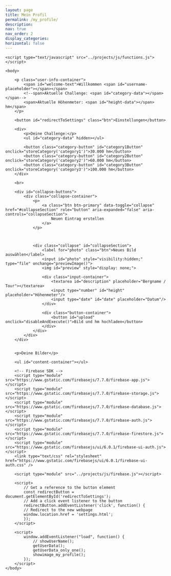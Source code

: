 ```yaml
---
layout: page
title: Mein Profil
permalink: /my_profile/
description:
nav: true
nav_order: 2
display_categories:
horizontal: false
---
```


<html>
    <head>
        <title>Firebase Image Upload using HTML and JavaScript</title>
        <link rel="stylesheet" type="text/css" href="../projects/css/style.css">
    </head>

    <script type="text/javascript" src="../projects/js/functions.js"></script>
    
    <body>

        <p class="user-info-container">
            <span id="welcome-text">Willkommen <span id="username-placeholder"></span></span>
            <!--span>Aktuelle Challenge: <span id="category-data"></span></span-->
            <span>Aktuelle Höhenmeter: <span id="height-data"></span> hm</span>
        </p>

        <button id="redirectToSettings" class="btn">Einstellungen</button>

        <div>
            <p>Deine Challenge:</p>
            <ul id="category-data" hidden></ul>

            <button class="category-button" id="category1Button" onclick="storeCategory('category1')">30.000 hm</button>
            <button class="category-button" id="category2Button" onclick="storeCategory('category2')">60.000 hm</button>
            <button class="category-button" id="category3Button" onclick="storeCategory('category3')">100.000 hm</button>
        </div>

        <br>

        <div id="collapse-buttons">
            <div class="collapse-container">
                <p>
                    <a class="btn btn-primary" data-toggle="collapse" href="#collapseSection" role="button" aria-expanded="false" aria-controls="collapseSection">
                        Neuen Eintrag erstellen
                    </a>
                </p>

                

                <div class="collapse" id="collapseSection">
                    <label for="photo" class="btn">Neues Bild auswählen</label>
                    <input id="photo" style="visibility:hidden;" type="file" onchange="previewImage()">
                    <img id="preview" style="display: none;">

                    <div class="input-container">
                        <textarea id="description" placeholder="Bergname / Tour"></textarea>
                        <input type="number" id="height" placeholder="Höhenmeter"/>
                        <input type="date" id="date" placeholder="Datum"/>
                    </div>

                    <div class="button-container">
                        <button id="upload" onclick="disableAndExecute()">Bild und hm hochladen</button>
                    </div>
                </div>
            </div>
        </div>


        <p>Deine Bilder</p>

        <ul id="content-container"></ul>

        <!-- Firebase SDK -->
        <script type="module" src="https://www.gstatic.com/firebasejs/7.7.0/firebase-app.js"></script>
        <script type="module" src="https://www.gstatic.com/firebasejs/7.7.0/firebase-storage.js"></script>
        <script type="module" src="https://www.gstatic.com/firebasejs/7.7.0/firebase-database.js"></script>
        <script type="module" src="https://www.gstatic.com/firebasejs/7.7.0/firebase-auth.js"></script>
        <script type="module" src="https://www.gstatic.com/firebasejs/7.7.0/firebase-firestore.js"></script>
        <script type="module" src="https://www.gstatic.com/firebasejs/ui/6.0.1/firebase-ui-auth.js"></script>
        <link type="text/css" rel="stylesheet" href="https://www.gstatic.com/firebasejs/ui/6.0.1/firebase-ui-auth.css" />

        <script type="module" src="../projects/js/firebase.js"></script>

        <script>
            // Get a reference to the button element
            const redirectButton = document.getElementById('redirectToSettings');
            // Add a click event listener to the button
            redirectButton.addEventListener('click', function() {
            // Redirect to the new webpage
            window.location.href = 'settings.html';
            });
        </script>

        <script>
            window.addEventListener("load", function() {
                // showUserName();
                getUserData();
                getUserData_only_one();
                showimage_my_profile();
            });
        </script>
    </body>
</html>